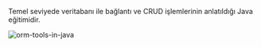 Temel seviyede veritabanı ile bağlantı ve CRUD işlemlerinin anlatıldığı Java eğitimidir.

![orm-tools-in-java](https://github.com/yildirim-murat/JavaTutorial/assets/150040119/3cd18d3c-b5ea-4a00-bc30-edea9fb6d165)
